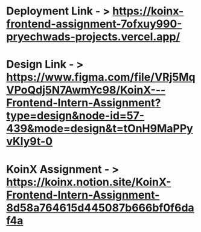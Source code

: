 # Deployment Link - > https://koinx-frontend-assignment-7ofxuy990-pryechwads-projects.vercel.app/

# Design Link - > https://www.figma.com/file/VRj5MqVPoQdj5N7AwmYc98/KoinX---Frontend-Intern-Assignment?type=design&node-id=57-439&mode=design&t=tOnH9MaPPyvKIy9t-0

# KoinX Assignment - > https://koinx.notion.site/KoinX-Frontend-Intern-Assignment-8d58a764615d445087b666bf0f6daf4a
